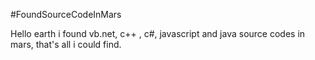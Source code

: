 #FoundSourceCodeInMars

Hello earth i found vb.net, c++ , c#, javascript and java source codes in mars, that's all i could find.
